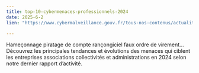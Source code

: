 ```yaml
---
title: top-10-cybermenaces-professionnels-2024
date: 2025-6-2
lien: "https://www.cybermalveillance.gouv.fr/tous-nos-contenus/actualites/top-10-cybermenaces-professionnels-2024"

---
```


Hameçonnage
piratage de compte
rançongiciel
faux ordre de virement… Découvrez les principales tendances et évolutions des menaces qui ciblent les entreprises
associations
collectivités et administrations en 2024
selon notre dernier rapport d’activité.
